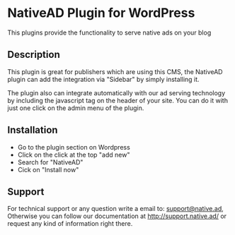 # NativeAD Plugin for WordPress

This plugins provide the functionality to serve native ads on your blog

## Description

This plugin is great for publishers which are using this CMS, the NativeAD plugin can add the integration via "Sidebar" by simply installing it.

The plugin also can integrate automatically with our ad serving technology by including the javascript tag on the header of your site. You can do it with just one click on the admin menu of the plugin.

## Installation 

- Go to the plugin section on Wordpress
- Click on the click at the top "add new"
- Search for "NativeAD"
- Cick on "Install now"

## Support

For technical support or any question write a email to: support@native.ad, Otherwise you can follow our documentation at http://support.native.ad/ or request any kind of information right there.